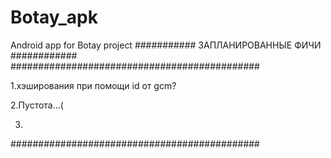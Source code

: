 # Botay_apk
Android app for Botay project
########### ЗАПЛАНИРОВАННЫЕ ФИЧИ ############
#############################################

1.хэширования при помощи id от gcm?

2.Пустота...(

3.

#############################################
